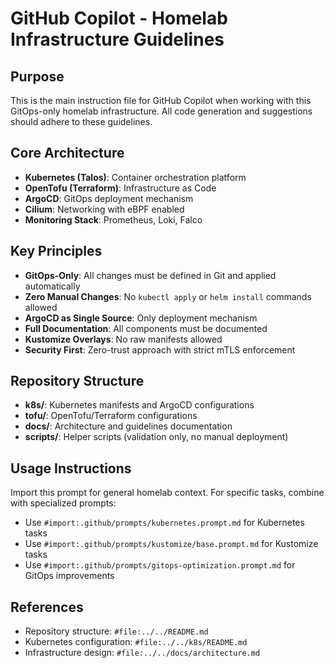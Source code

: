 # GitHub Copilot - Homelab Infrastructure Guidelines

## Purpose
This is the main instruction file for GitHub Copilot when working with this GitOps-only homelab infrastructure. All code generation and suggestions should adhere to these guidelines.

## Core Architecture

- **Kubernetes (Talos)**: Container orchestration platform
- **OpenTofu (Terraform)**: Infrastructure as Code
- **ArgoCD**: GitOps deployment mechanism
- **Cilium**: Networking with eBPF enabled
- **Monitoring Stack**: Prometheus, Loki, Falco

## Key Principles

- **GitOps-Only**: All changes must be defined in Git and applied automatically
- **Zero Manual Changes**: No `kubectl apply` or `helm install` commands allowed
- **ArgoCD as Single Source**: Only deployment mechanism
- **Full Documentation**: All components must be documented
- **Kustomize Overlays**: No raw manifests allowed
- **Security First**: Zero-trust approach with strict mTLS enforcement

## Repository Structure

- **k8s/**: Kubernetes manifests and ArgoCD configurations
- **tofu/**: OpenTofu/Terraform configurations
- **docs/**: Architecture and guidelines documentation
- **scripts/**: Helper scripts (validation only, no manual deployment)

## Usage Instructions

Import this prompt for general homelab context. For specific tasks, combine with specialized prompts:

- Use `#import:.github/prompts/kubernetes.prompt.md` for Kubernetes tasks
- Use `#import:.github/prompts/kustomize/base.prompt.md` for Kustomize tasks
- Use `#import:.github/prompts/gitops-optimization.prompt.md` for GitOps improvements

## References

- Repository structure: `#file:../../README.md`
- Kubernetes configuration: `#file:../../k8s/README.md`
- Infrastructure design: `#file:../../docs/architecture.md`
